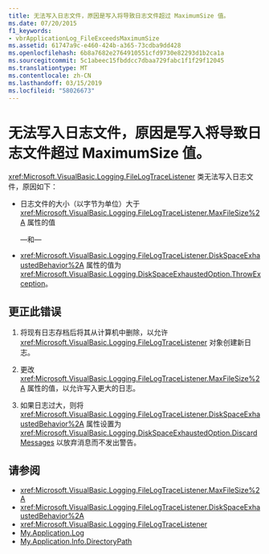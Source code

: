 ```yaml
---
title: 无法写入日志文件，原因是写入将导致日志文件超过 MaximumSize 值。
ms.date: 07/20/2015
f1_keywords:
- vbrApplicationLog_FileExceedsMaximumSize
ms.assetid: 61747a9c-e460-424b-a365-73cdba9dd428
ms.openlocfilehash: 6b8a7682e2764910551cfd9730e82293d1b2ca1a
ms.sourcegitcommit: 5c1abeec15fbddcc7dbaa729fabc1f1f29f12045
ms.translationtype: MT
ms.contentlocale: zh-CN
ms.lasthandoff: 03/15/2019
ms.locfileid: "58026673"
---
```

# <a name="unable-to-write-to-log-file-because-writing-to-it-would-cause-it-to-exceed-maximumsize-value"></a>无法写入日志文件，原因是写入将导致日志文件超过 MaximumSize 值。
<xref:Microsoft.VisualBasic.Logging.FileLogTraceListener> 类无法写入日志文件，原因如下：  
  
-   日志文件的大小（以字节为单位）大于 <xref:Microsoft.VisualBasic.Logging.FileLogTraceListener.MaxFileSize%2A> 属性的值  
  
     —和—  
  
-   <xref:Microsoft.VisualBasic.Logging.FileLogTraceListener.DiskSpaceExhaustedBehavior%2A> 属性的值为 <xref:Microsoft.VisualBasic.Logging.DiskSpaceExhaustedOption.ThrowException>。  
  
## <a name="to-correct-this-error"></a>更正此错误  
  
1.  将现有日志存档后将其从计算机中删除，以允许 <xref:Microsoft.VisualBasic.Logging.FileLogTraceListener> 对象创建新日志。  
  
2.  更改 <xref:Microsoft.VisualBasic.Logging.FileLogTraceListener.MaxFileSize%2A> 属性的值，以允许写入更大的日志。  
  
3.  如果日志过大，则将 <xref:Microsoft.VisualBasic.Logging.FileLogTraceListener.DiskSpaceExhaustedBehavior%2A> 属性设置为 <xref:Microsoft.VisualBasic.Logging.DiskSpaceExhaustedOption.DiscardMessages> 以放弃消息而不发出警告。  
  
## <a name="see-also"></a>请参阅

- <xref:Microsoft.VisualBasic.Logging.FileLogTraceListener.MaxFileSize%2A>
- <xref:Microsoft.VisualBasic.Logging.FileLogTraceListener.DiskSpaceExhaustedBehavior%2A>
- <xref:Microsoft.VisualBasic.Logging.FileLogTraceListener>
- [My.Application.Log](xref:Microsoft.VisualBasic.ApplicationServices.ApplicationBase.Log)
- [My.Application.Info.DirectoryPath](xref:Microsoft.VisualBasic.ApplicationServices.ApplicationBase.Log)
